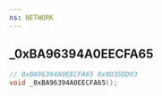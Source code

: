 ```yaml
---
ns: NETWORK
---
```

## _0xBA96394A0EECFA65

```c
// 0xBA96394A0EECFA65 0x0D35DD93
void _0xBA96394A0EECFA65();
```


